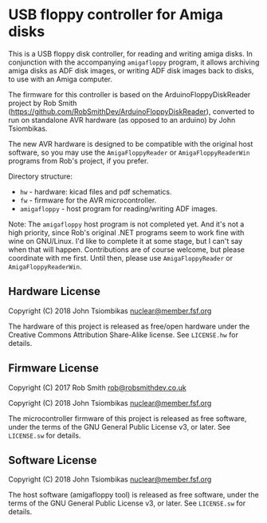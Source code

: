USB floppy controller for Amiga disks
=====================================

This is a USB floppy disk controller, for reading and writing amiga disks. In
conjunction with the accompanying `amigafloppy` program, it allows archiving
amiga disks as ADF disk images, or writing ADF disk images back to disks, to use
with an Amiga computer.

The firmware for this controller is based on the ArduinoFloppyDiskReader
project by Rob Smith (https://github.com/RobSmithDev/ArduinoFloppyDiskReader),
converted to run on standalone AVR hardware (as opposed to an arduino) by John
Tsiombikas.

The new AVR hardware is designed to be compatible with the original host
software, so you may use the `AmigaFloppyReader` or `AmigaFloppyReaderWin`
programs from Rob's project, if you prefer.

Directory structure:

  * `hw` - hardware: kicad files and pdf schematics.
  * `fw` - firmware for the AVR microcontroller.
  * `amigafloppy` - host program for reading/writing ADF images.

Note: The `amigafloppy` host program is not completed yet. And it's not a high
priority, since Rob's original .NET programs seem to work fine with wine on
GNU/Linux. I'd like to complete it at some stage, but I can't say when that will
happen. Contributions are of course welcome, but please coordinate with me
first. Until then, please use `AmigaFloppyReader` or `AmigaFloppyReaderWin`.

Hardware License
----------------
Copyright (C) 2018 John Tsiombikas <nuclear@member.fsf.org>

The hardware of this project is released as free/open hardware under the
Creative Commons Attribution Share-Alike license. See `LICENSE.hw` for details.

Firmware License
----------------
Copyright (C) 2017 Rob Smith <rob@robsmithdev.co.uk>

Copyright (C) 2018 John Tsiombikas <nuclear@member.fsf.org>

The microcontroller firmware of this project is released as free software,
under the terms of the GNU General Public License v3, or later.  See
`LICENSE.sw` for details.

Software License
----------------
Copyright (C) 2018 John Tsiombikas <nuclear@member.fsf.org>

The host software (amigafloppy tool) is released as free software, under the
terms of the GNU General Public License v3, or later. See `LICENSE.sw` for
details.
